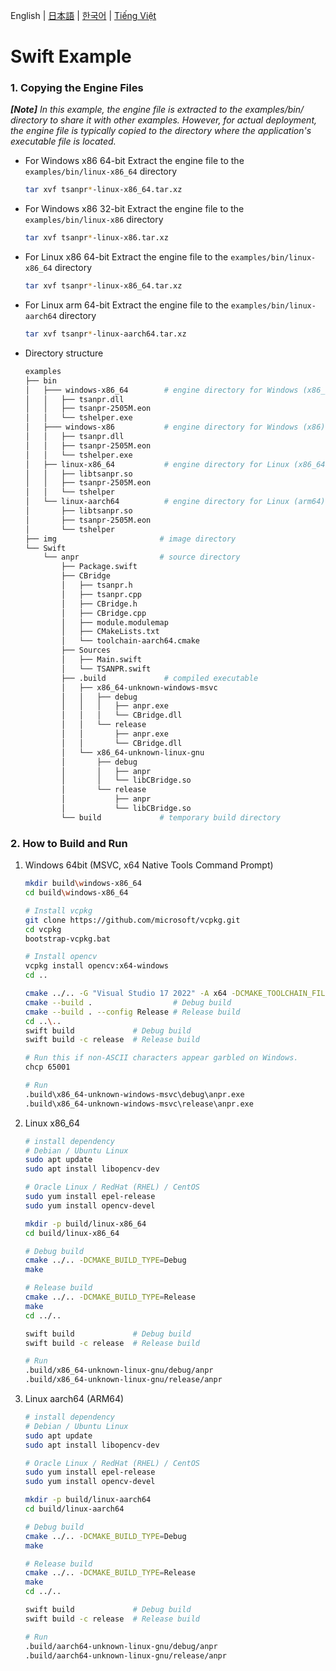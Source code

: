 English | [日本語](doc.i18n/README_ja-JP.md) | [한국어](doc.i18n/README_ko-KR.md) | [Tiếng Việt](doc.i18n/README_vi-VN.md)

# Swift Example

### 1. Copying the Engine Files

_**[Note]** In this example, the engine file is extracted to the examples/bin/ directory to share it with other examples. However, for actual deployment, the engine file is typically copied to the directory where the application's executable file is located._

- For Windows x86 64-bit
  Extract the engine file to the `examples/bin/linux-x86_64` directory
  ```sh
  tar xvf tsanpr*-linux-x86_64.tar.xz
  ```
- For Windows x86 32-bit
  Extract the engine file to the `examples/bin/linux-x86` directory
  ```sh
  tar xvf tsanpr*-linux-x86.tar.xz
  ```
- For Linux x86 64-bit
  Extract the engine file to the `examples/bin/linux-x86_64` directory
  ```sh
  tar xvf tsanpr*-linux-x86_64.tar.xz
  ```
- For Linux arm 64-bit
  Extract the engine file to the `examples/bin/linux-aarch64` directory
  ```sh
  tar xvf tsanpr*-linux-aarch64.tar.xz
  ```
- Directory structure
  ```sh
  examples
  ├── bin
  │   ├─── windows-x86_64        # engine directory for Windows (x86_64)
  │   │   ├── tsanpr.dll
  │   │   ├── tsanpr-2505M.eon
  │   │   └── tshelper.exe
  │   ├─── windows-x86           # engine directory for Windows (x86)
  │   │   ├── tsanpr.dll
  │   │   ├── tsanpr-2505M.eon
  │   │   └── tshelper.exe
  │   ├── linux-x86_64           # engine directory for Linux (x86_64)
  │   │   ├── libtsanpr.so
  │   │   ├── tsanpr-2505M.eon
  │   │   └── tshelper
  │   └── linux-aarch64          # engine directory for Linux (arm64)
  │       ├── libtsanpr.so
  │       ├── tsanpr-2505M.eon
  │       └── tshelper
  ├── img                       # image directory
  └── Swift
      └── anpr                  # source directory
          ├── Package.swift
          ├── CBridge
          │   ├── tsanpr.h
          │   ├── tsanpr.cpp
          │   ├── CBridge.h
          │   ├── CBridge.cpp
          │   ├── module.modulemap
          │   ├── CMakeLists.txt
          │   └── toolchain-aarch64.cmake
          ├── Sources
          │   ├── Main.swift
          │   └── TSANPR.swift
          ├── .build             # compiled executable
          │   ├── x86_64-unknown-windows-msvc
          │   │   ├── debug
          │   │   │   ├── anpr.exe
          │   │   │   └── CBridge.dll
          │   │   └── release
          │   │       ├── anpr.exe
          │   │       └── CBridge.dll
          │   └── x86_64-unknown-linux-gnu
          │       ├── debug
          │       │   ├── anpr
          │       │   └── libCBridge.so
          │       └── release
          │           ├── anpr
          │           └── libCBridge.so
          └── build             # temporary build directory
  ```

### 2. How to Build and Run

1. Windows 64bit (MSVC, x64 Native Tools Command Prompt)

   ```sh
   mkdir build\windows-x86_64
   cd build\windows-x86_64

   # Install vcpkg
   git clone https://github.com/microsoft/vcpkg.git
   cd vcpkg
   bootstrap-vcpkg.bat

   # Install opencv
   vcpkg install opencv:x64-windows
   cd ..

   cmake ../.. -G "Visual Studio 17 2022" -A x64 -DCMAKE_TOOLCHAIN_FILE=vcpkg/scripts/buildsystems/vcpkg.cmake
   cmake --build .                  # Debug build
   cmake --build . --config Release # Release build
   cd ..\..
   swift build             # Debug build
   swift build -c release  # Release build

   # Run this if non-ASCII characters appear garbled on Windows.
   chcp 65001

   # Run
   .build\x86_64-unknown-windows-msvc\debug\anpr.exe
   .build\x86_64-unknown-windows-msvc\release\anpr.exe
   ```

2. Linux x86_64

   ```sh
   # install dependency
   # Debian / Ubuntu Linux
   sudo apt update
   sudo apt install libopencv-dev

   # Oracle Linux / RedHat (RHEL) / CentOS
   sudo yum install epel-release
   sudo yum install opencv-devel

   mkdir -p build/linux-x86_64
   cd build/linux-x86_64

   # Debug build
   cmake ../.. -DCMAKE_BUILD_TYPE=Debug
   make

   # Release build
   cmake ../.. -DCMAKE_BUILD_TYPE=Release
   make
   cd ../..

   swift build             # Debug build
   swift build -c release  # Release build

   # Run
   .build/x86_64-unknown-linux-gnu/debug/anpr
   .build/x86_64-unknown-linux-gnu/release/anpr
   ```

3. Linux aarch64 (ARM64)

   ```sh
   # install dependency
   # Debian / Ubuntu Linux
   sudo apt update
   sudo apt install libopencv-dev

   # Oracle Linux / RedHat (RHEL) / CentOS
   sudo yum install epel-release
   sudo yum install opencv-devel

   mkdir -p build/linux-aarch64
   cd build/linux-aarch64

   # Debug build
   cmake ../.. -DCMAKE_BUILD_TYPE=Debug
   make

   # Release build
   cmake ../.. -DCMAKE_BUILD_TYPE=Release
   make
   cd ../..

   swift build             # Debug build
   swift build -c release  # Release build

   # Run
   .build/aarch64-unknown-linux-gnu/debug/anpr
   .build/aarch64-unknown-linux-gnu/release/anpr
   ```
